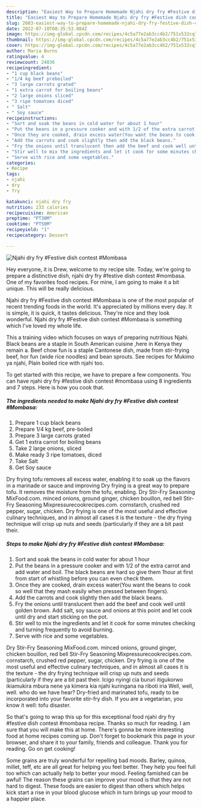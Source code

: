 ```yaml
---
description: "Easiest Way to Prepare Homemade Njahi dry fry #Festive dish contest #Mombasa"
title: "Easiest Way to Prepare Homemade Njahi dry fry #Festive dish contest #Mombasa"
slug: 2603-easiest-way-to-prepare-homemade-njahi-dry-fry-festive-dish-contest-mombasa
date: 2022-07-10T08:35:53.084Z
image: https://img-global.cpcdn.com/recipes/4c5a77e2ab3cc4b2/751x532cq70/njahi-dry-fry-festive-dish-contest-mombasa-recipe-main-photo.jpg
thumbnail: https://img-global.cpcdn.com/recipes/4c5a77e2ab3cc4b2/751x532cq70/njahi-dry-fry-festive-dish-contest-mombasa-recipe-main-photo.jpg
cover: https://img-global.cpcdn.com/recipes/4c5a77e2ab3cc4b2/751x532cq70/njahi-dry-fry-festive-dish-contest-mombasa-recipe-main-photo.jpg
author: Maria Burns
ratingvalue: 4
reviewcount: 24836
recipeingredient:
- "1 cup black beans"
- "1/4 kg beef preboiled"
- "3 large carrots grated"
- "1 extra carrot for boiling beans"
- "2 large onions sliced"
- "3 ripe tomatoes diced"
- " Salt"
- " Soy sauce"
recipeinstructions:
- "Sort and soak the beans in cold water for about 1 hour"
- "Put the beans in a pressure cooker and with 1/2 of the extra carrot and add water and boil. The black beans are hard so give them 1hour at first from start of whistling before you can even check them."
- "Once they are cooked, drain excess water(You want the beans to cook so well that they mash easily when pressed between fingers)."
- "Add the carrots and cook slightly then add the black beans."
- "Fry the onions until translucent then add the beef and cook well until golden brown. Add salt, soy sauce and onions at this point and let cook until dry and start sticking on the pot."
- "Stir well to mix the ingredients and let it cook for some minutes checking and turning frequently to avoid burning."
- "Serve with rice and some vegetables."
categories:
- Recipe
tags:
- njahi
- dry
- fry

katakunci: njahi dry fry 
nutrition: 233 calories
recipecuisine: American
preptime: "PT30M"
cooktime: "PT50M"
recipeyield: "1"
recipecategory: Dessert

---
```



![Njahi dry fry #Festive dish contest #Mombasa](https://img-global.cpcdn.com/recipes/4c5a77e2ab3cc4b2/751x532cq70/njahi-dry-fry-festive-dish-contest-mombasa-recipe-main-photo.jpg)

Hey everyone, it is Drew, welcome to my recipe site. Today, we're going to prepare a distinctive dish, njahi dry fry #festive dish contest #mombasa. One of my favorites food recipes. For mine, I am going to make it a bit unique. This will be really delicious.

Njahi dry fry #Festive dish contest #Mombasa is one of the most popular of recent trending foods in the world. It's appreciated by millions every day. It is simple, it is quick, it tastes delicious. They're nice and they look wonderful. Njahi dry fry #Festive dish contest #Mombasa is something which I've loved my whole life.

This a training video which focuses on ways of preparing nutritious Njahi. Black beans are a staple in South American cuisine ,here in Kenya they remain a. Beef chow fun is a staple Cantonese dish, made from stir-frying beef, hor fun (wide rice noodles) and bean sprouts. See recipes for Mukimo ya njahi, Plain boiled rice with njahi too.


To get started with this recipe, we have to prepare a few components. You can have njahi dry fry #festive dish contest #mombasa using 8 ingredients and 7 steps. Here is how you cook that.

<!--inarticleads1-->

##### The ingredients needed to make Njahi dry fry #Festive dish contest #Mombasa:

1. Prepare 1 cup black beans
1. Prepare 1/4 kg beef, pre-boiled
1. Prepare 3 large carrots grated
1. Get 1 extra carrot for boiling beans
1. Take 2 large onions, sliced
1. Make ready 3 ripe tomatoes, diced
1. Take  Salt
1. Get  Soy sauce


Dry frying tofu removes all excess water, enabling it to soak up the flavors in a marinade or sauce and improving Dry frying is a great way to prepare tofu. It removes the moisture from the tofu, enabling. Dry Stir-Fry Seasoning MixFood.com. minced onions, ground ginger, chicken bouillon, red bell Stir-Fry Seasoning Mixpressurecookrecipes.com. cornstarch, crushed red pepper, sugar, chicken. Dry frying is one of the most useful and effective culinary techniques, and in almost all cases it is the texture - the dry frying technique will crisp up nuts and seeds (particularly if they are a bit past their. 

<!--inarticleads2-->

##### Steps to make Njahi dry fry #Festive dish contest #Mombasa:

1. Sort and soak the beans in cold water for about 1 hour
1. Put the beans in a pressure cooker and with 1/2 of the extra carrot and add water and boil. The black beans are hard so give them 1hour at first from start of whistling before you can even check them.
1. Once they are cooked, drain excess water(You want the beans to cook so well that they mash easily when pressed between fingers).
1. Add the carrots and cook slightly then add the black beans.
1. Fry the onions until translucent then add the beef and cook well until golden brown. Add salt, soy sauce and onions at this point and let cook until dry and start sticking on the pot.
1. Stir well to mix the ingredients and let it cook for some minutes checking and turning frequently to avoid burning.
1. Serve with rice and some vegetables.


Dry Stir-Fry Seasoning MixFood.com. minced onions, ground ginger, chicken bouillon, red bell Stir-Fry Seasoning Mixpressurecookrecipes.com. cornstarch, crushed red pepper, sugar, chicken. Dry frying is one of the most useful and effective culinary techniques, and in almost all cases it is the texture - the dry frying technique will crisp up nuts and seeds (particularly if they are a bit past their. Icigo nyingi cia bururi itigukorwo ikiamukira mbura nene ya kimera kia njahi kuringana na riboti iria Well, well, well. who do we have hear? Dry-fried and marinated tofu, ready to be incorporated into your favorite stir-fry dish. If you are a vegetarian, you know it well: tofu disaster. 

So that's going to wrap this up for this exceptional food njahi dry fry #festive dish contest #mombasa recipe. Thanks so much for reading. I am sure that you will make this at home. There's gonna be more interesting food at home recipes coming up. Don't forget to bookmark this page in your browser, and share it to your family, friends and colleague. Thank you for reading. Go on get cooking!

Some grains are truly wonderful for repelling bad moods. Barley, quinoa, millet, teff, etc are all great for helping you feel better. They help you feel full too which can actually help to better your mood. Feeling famished can be awful! The reason these grains can improve your mood is that they are not hard to digest. These foods are easier to digest than others which helps kick start a rise in your blood glucose which in turn brings up your mood to a happier place.

